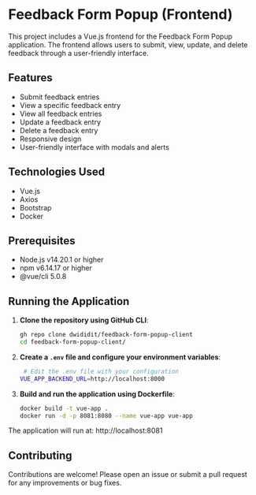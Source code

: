 # Feedback Form Popup (Frontend)

This project includes a Vue.js frontend for the Feedback Form Popup application. The frontend allows users to submit, view, update, and delete feedback through a user-friendly interface.

## Features
- Submit feedback entries
- View a specific feedback entry
- View all feedback entries
- Update a feedback entry
- Delete a feedback entry
- Responsive design
- User-friendly interface with modals and alerts


## Technologies Used
- Vue.js
- Axios
- Bootstrap
- Docker

## Prerequisites
- Node.js v14.20.1 or higher
- npm v6.14.17 or higher
- @vue/cli 5.0.8


## Running the Application

1. **Clone the repository using GitHub CLI**:
    ```bash
    gh repo clone dwididit/feedback-form-popup-client
    cd feedback-form-popup-client/
    ```

2. **Create a `.env` file and configure your environment variables**:
   ```bash
    # Edit the .env file with your configuration
   VUE_APP_BACKEND_URL=http://localhost:8000
   ```

3. **Build and run the application using Dockerfile**:
    ```bash
    docker build -t vue-app .
    docker run -d -p 8081:8080 --name vue-app vue-app
    ```

The application will run at: http://localhost:8081


## Contributing
Contributions are welcome! Please open an issue or submit a pull request for any improvements or bug fixes.